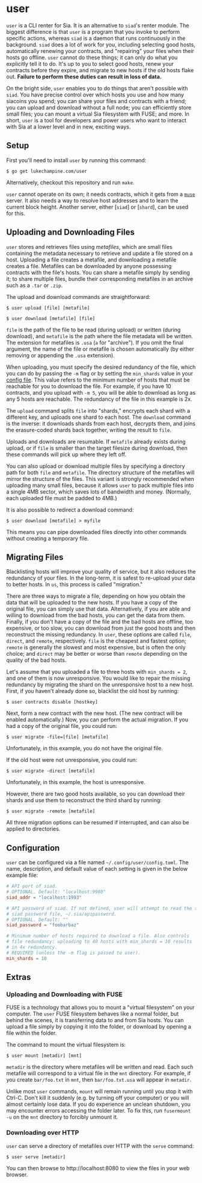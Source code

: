 # user

`user` is a CLI renter for Sia. It is an alternative to `siad`'s renter module.
The biggest difference is that `user` is a program that you invoke to perform
specific actions, whereas `siad` is a daemon that runs continuously in the
background. `siad` does a lot of work for you, including selecting good hosts,
automatically renewing your contracts, and "repairing" your files when their
hosts go offline. `user` cannot do these things; it can only do what you
explicitly tell it to do. It's up to you to select good hosts, renew your
contracts before they expire, and migrate to new hosts if the old hosts flake
out. **Failure to perform these duties can result in loss of data.**

On the bright side, `user` enables you to do things that aren't possible with
`siad`. You have precise control over which hosts you use and how many siacoins
you spend; you can share your files and contracts with a friend; you can upload
and download without a full node; you can efficiently store small files; you can
mount a virtual Sia filesystem with FUSE; and more. In short, `user` is a tool
for developers and power users who want to interact with Sia at a lower level
and in new, exciting ways.


## Setup

First you'll need to install `user` by running this command:

```
$ go get lukechampine.com/user
```

Alternatively, checkout this repository and run `make`.

`user` cannot operate on its own; it needs contracts, which it gets from a
[`muse`](https://github.com/lukechampine/muse) server. It also needs a way to
resolve host addresses and to learn the current block height. Another server,
either [`siad`] or [`shard`], can be used for this.


## Uploading and Downloading Files

`user` stores and retrieves files using *metafiles*, which are small files
containing the metadata necessary to retrieve and update a file stored on a
host. Uploading a file creates a metafile, and downloading a metafile creates a
file. Metafiles can be downloaded by anyone possessing contracts with the file's
hosts. You can share a metafile simply by sending it; to share multiple files,
bundle their corresponding metafiles in an archive such as a `.tar` or `.zip`.

The upload and download commands are straightforward:

```
$ user upload [file] [metafile]

$ user download [metafile] [file]
```

`file` is the path of the file to be read (during upload) or written (during
download), and `metafile` is the path where the file metadata will be written.
The extension for metafiles is `.usa` (`a` for "archive"). If you omit the final
argument, the name of the file or metafile is chosen automatically (by either
removing or appending the `.usa` extension).

When uploading, you must specify the desired redundancy of the file, which you
can do by passing the `-m` flag or by setting the `min_shards` value in your
[config file](#configuration). This value refers to the minimum number of hosts
that must be reachable for you to download the file. For example, if you have 10
contracts, and you upload with `-m 5`, you will be able to download as long as
any 5 hosts are reachable. The redundancy of the file in this example is 2x.

The `upload` command splits `file` into "shards," encrypts each shard with a
different key, and uploads one shard to each host. The `download` command is the
inverse: it downloads shards from each host, decrypts them, and joins the
erasure-coded shards back together, writing the result to `file`.

Uploads and downloads are resumable. If `metafile` already exists during
upload, or if `file` is smaller than the target filesize during download, then
these commands will pick up where they left off.

You can also upload or download multiple files by specifying a directory path
for both `file` and `metafile`. The directory structure of the metafiles will
mirror the structure of the files. This variant is strongly recommended when
uploading many small files, because it allows `user` to pack multiple files
into a single 4MB sector, which saves lots of bandwidth and money. (Normally,
each uploaded file must be padded to 4MB.)

It is also possible to redirect a download command:

```
$ user download [metafile] > myfile
```

This means you can pipe downloaded files directly into other commands without
creating a temporary file.


## Migrating Files

Blacklisting hosts will improve your quality of service, but it also reduces
the redundancy of your files. In the long-term, it is safest to re-upload your
data to better hosts. In `us`, this process is called "migration."

There are three ways to migrate a file, depending on how you obtain the data
that will be uploaded to the new hosts. If you have a copy of the original file,
you can simply use that data. Alternatively, if you are able and willing to
download from the bad hosts, you can get the data from them. Finally, if you
don't have a copy of the file and the bad hosts are offline, too expensive, or
too slow, you can download from just the good hosts and then reconstruct the
missing redundancy. In `user`, these options are called `file`, `direct`, and
`remote`, respectively. `file` is the cheapest and fastest option; `remote` is
generally the slowest and most expensive, but is often the only choice; and
`direct` may be better or worse than `remote` depending on the quality of the
bad hosts.

Let's assume that you uploaded a file to three hosts with `min_shards = 2`,
and one of them is now unresponsive. You would like to repair the missing
redundancy by migrating the shard on the unresponsive host to a new host.
First, if you haven't already done so, blacklist the old host by running:

```
$ user contracts disable [hostkey]
```

Next, form a new contract with the new host. (The new contract will be enabled
automatically.) Now, you can perform the actual migration. If you had a copy
of the original file, you could run:

```
$ user migrate -file=[file] [metafile]
```

Unfortunately, in this example, you do not have the original file.

If the old host were not unresponsive, you could run:

```
$ user migrate -direct [metafile]
```

Unfortunately, in this example, the host is unresponsive.

However, there are two good hosts available, so you can download their shards
and use them to reconstruct the third shard by running:

```
$ user migrate -remote [metafile]
```

All three migration options can be resumed if interrupted, and can also be
applied to directories.


## Configuration

`user` can be configured via a file named `~/.config/user/config.toml`. The
name, description, and default value of each setting is given in the below
example file:

```toml
# API port of siad.
# OPTIONAL. Default: "localhost:9980"
siad_addr = "localhost:1993"

# API password of siad. If not defined, user will attempt to read the standard
# siad password file, ~/.sia/apipassword.
# OPTIONAL. Default: ""
siad_password = "foobarbaz"

# Minimum number of hosts required to download a file. Also controls
# file redundancy: uploading to 40 hosts with min_shards = 10 results
# in 4x redundancy.
# REQUIRED (unless the -m flag is passed to user).
min_shards = 10
```


## Extras

### Uploading and Downloading with FUSE

FUSE is a technology that allows you to mount a "virtual filesystem" on your
computer. The `user` FUSE filesystem behaves like a normal folder, but behind
the scenes, it is transferring data to and from Sia hosts. You can upload a file
simply by copying it into the folder, or download by opening a file within the
folder.

The command to mount the virtual filesystem is:

```
$ user mount [metadir] [mnt]
```

`metadir` is the directory where metafiles will be written and read. Each such
metafile will correspond to a virtual file in the `mnt` directory. For example,
if you create `bar/foo.txt` in `mnt`, then `bar/foo.txt.usa` will appear in
`metadir`.

Unlike most `user` commands, `mount` will remain running until you stop it with
Ctrl-C. Don't kill it suddenly (e.g. by turning off your computer) or you will
almost certainly lose data. If you do experience an unclean shutdown, you may
encounter errors accessing the folder later. To fix this, run `fusermount -u`
on the `mnt` directory to forcibly unmount it.


### Downloading over HTTP

`user` can serve a directory of metafiles over HTTP with the `serve` command:

```
$ user serve [metadir]
```

You can then browse to http://localhost:8080 to view the files in your web
browser.

